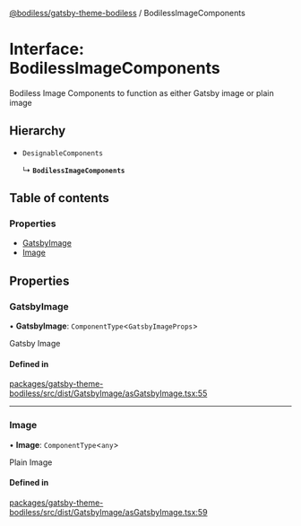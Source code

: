 [@bodiless/gatsby-theme-bodiless](../README.md) / BodilessImageComponents

# Interface: BodilessImageComponents

Bodiless Image Components to function as either Gatsby image or plain image

## Hierarchy

- `DesignableComponents`

  ↳ **`BodilessImageComponents`**

## Table of contents

### Properties

- [GatsbyImage](BodilessImageComponents.md#gatsbyimage)
- [Image](BodilessImageComponents.md#image)

## Properties

### GatsbyImage

• **GatsbyImage**: `ComponentType`<`GatsbyImageProps`\>

Gatsby Image

#### Defined in

[packages/gatsby-theme-bodiless/src/dist/GatsbyImage/asGatsbyImage.tsx:55](https://github.com/johnsonandjohnson/Bodiless-JS/blob/5600222bc/packages/gatsby-theme-bodiless/src/dist/GatsbyImage/asGatsbyImage.tsx#L55)

___

### Image

• **Image**: `ComponentType`<`any`\>

Plain Image

#### Defined in

[packages/gatsby-theme-bodiless/src/dist/GatsbyImage/asGatsbyImage.tsx:59](https://github.com/johnsonandjohnson/Bodiless-JS/blob/5600222bc/packages/gatsby-theme-bodiless/src/dist/GatsbyImage/asGatsbyImage.tsx#L59)
